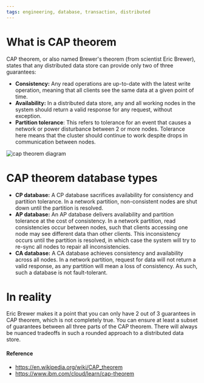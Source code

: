 ```yaml
---
tags: engineering, database, transaction, distributed
---
```


# What is CAP theorem
CAP theorem, or also named Brewer's theorem (from scientist Eric Brewer), states that any distributed data store can provide only two of three guarantees:
- **Consistency:** Any read operations are up-to-date with the latest write operation, meaning that all clients see the same data at a given point of time.
- **Availability:** In a distributed data store, any and all working nodes in the system should return a valid response for any request, without exception.
- **Partition tolerance**: This refers to tolerance for an event that causes a network or power disturbance between 2 or more nodes. Tolerance here means that the cluster should continue to work despite drops in communication between nodes.

![cap theorem diagram](https://hazelcast.com/wp-content/uploads/2021/12/cap-theorem-diagram-800x753-1.png)

# CAP theorem database types
-   **CP database:** A CP database sacrifices availability for consistency and partition tolerance. In a network partition, non-consistent nodes are shut down until the partition is resolved.
-   **AP database:** An AP database delivers availability and partition tolerance at the cost of consistency. In a network partition, read consistencies occur between nodes, such that clients accessing one node may see different data than other clients. This inconsistency occurs until the partition is resolved, in which case the system will try to re-sync all nodes to repair all inconsistencies.
-   **CA database:** A CA database achieves consistency and availability across all nodes. In a network partition, request for data will not return a valid response, as any partition will mean a loss of consistency. As such, such a database is not fault-tolerant.

# In reality
Eric Brewer makes it a point that you can only have 2 out of 3 guarantees in CAP theorem, which is not completely true. You can ensure at least a subset of guarantees between all three parts of the CAP theorem. There will always be nuanced tradeoffs in such a rounded approach to a distributed data store.

#### Reference
- https://en.wikipedia.org/wiki/CAP_theorem
- https://www.ibm.com/cloud/learn/cap-theorem
